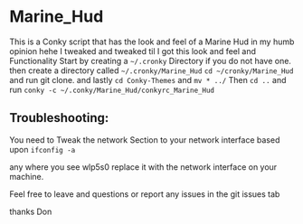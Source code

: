 # Marine_Hud
This is a Conky script that has the look and feel of a Marine Hud in my humb opinion hehe  I tweaked and tweaked til I got this look and feel and Functionality
Start by creating a `~/.cronky`  Directory if you do not have one.
then create a directory called `~/.cronky/Marine_Hud` 
`cd ~/cronky/Marine_Hud` and run git clone. and lastly `cd Conky-Themes` and `mv * ../`
Then `cd ..` and run `conky -c ~/.conky/Marine_Hud/conkyrc_Marine_Hud`

## Troubleshooting:
You need to Tweak the network Section to your network interface based upon `ifconfig -a`

any where you see wlp5s0 replace it with the network interface on your machine.

Feel free to leave and questions or report any issues in the git issues tab

thanks
Don
